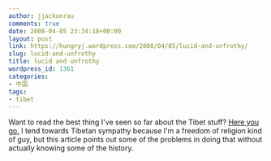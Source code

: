 ```yaml
---
author: jjackunrau
comments: true
date: 2008-04-05 23:34:18+00:00
layout: post
link: https://hungryj.wordpress.com/2008/04/05/lucid-and-unfrothy/
slug: lucid-and-unfrothy
title: lucid and unfrothy
wordpress_id: 1361
categories:
- 中国
tags:
- tibet
---
```


Want to read the best thing I've seen so far about the Tibet stuff? [Here you go.](http://www.zonaeuropa.com/20080405_1.htm) I tend towards Tibetan sympathy because I'm a freedom of religion kind of guy, but this article points out some of the problems in doing that without actually knowing some of the history.
